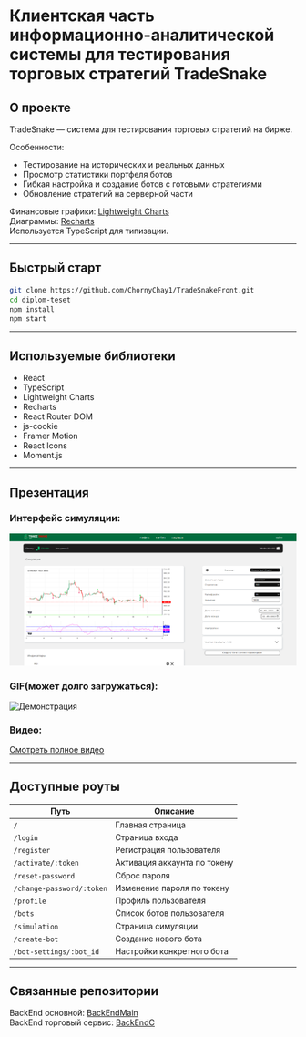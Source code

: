 # Клиентская часть информационно-аналитической системы для тестирования торговых стратегий TradeSnake

## О проекте

TradeSnake — система для тестирования торговых стратегий на бирже.

Особенности:
- Тестирование на исторических и реальных данных
- Просмотр статистики портфеля ботов
- Гибкая настройка и создание ботов с готовыми стратегиями
- Обновление стратегий на серверной части

Финансовые графики: [Lightweight Charts](https://github.com/tradingview/lightweight-charts)  
Диаграммы: [Recharts](https://recharts.org/en-US/)  
Используется TypeScript для типизации.

---
## Быстрый старт

```bash
git clone https://github.com/ChornyChay1/TradeSnakeFront.git
cd diplom-teset
npm install
npm start
```
 
---
## Используемые библиотеки

- React  
- TypeScript  
- Lightweight Charts  
- Recharts  
- React Router DOM  
- js-cookie  
- Framer Motion  
- React Icons  
- Moment.js  

---

##  Презентация
### Интерфейс симуляции:
![Интерфейс](./presentation/pres_sim.png)

### GIF(может долго загружаться):
![Демонстрация](./presentation/pres.gif)

### Видео:
[Смотреть полное видео](https://disk.yandex.ru/i/vhMv9HwtXMg0Bg)

---
## Доступные роуты

| Путь                    | Описание                    |
|-------------------------|-----------------------------|
| `/`                     | Главная страница            |
| `/login`                | Страница входа              |
| `/register`             | Регистрация пользователя    |
| `/activate/:token`      | Активация аккаунта по токену|
| `/reset-password`       | Сброс пароля                |
| `/change-password/:token` | Изменение пароля по токену |
| `/profile`              | Профиль пользователя        |
| `/bots`                 | Список ботов пользователя   |
| `/simulation`           | Страница симуляции          |
| `/create-bot`           | Создание нового бота        |
| `/bot-settings/:bot_id` | Настройки конкретного бота  |

---
## Связанные репозитории

BackEnd основной: [BackEndMain](https://github.com/ChornyChay1/TradeSnakeBackPython)  
BackEnd торговый сервис: [BackEndС](https://github.com/ChornyChay1/TradeSnakeBackendC)  


 

